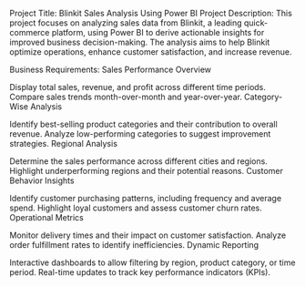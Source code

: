 Project Title: Blinkit Sales Analysis Using Power BI
Project Description:
This project focuses on analyzing sales data from Blinkit, a leading quick-commerce platform, using Power BI to derive actionable insights for improved business decision-making. The analysis aims to help Blinkit optimize operations, enhance customer satisfaction, and increase revenue.

Business Requirements:
Sales Performance Overview

Display total sales, revenue, and profit across different time periods.
Compare sales trends month-over-month and year-over-year.
Category-Wise Analysis

Identify best-selling product categories and their contribution to overall revenue.
Analyze low-performing categories to suggest improvement strategies.
Regional Analysis

Determine the sales performance across different cities and regions.
Highlight underperforming regions and their potential reasons.
Customer Behavior Insights

Identify customer purchasing patterns, including frequency and average spend.
Highlight loyal customers and assess customer churn rates.
Operational Metrics

Monitor delivery times and their impact on customer satisfaction.
Analyze order fulfillment rates to identify inefficiencies.
Dynamic Reporting

Interactive dashboards to allow filtering by region, product category, or time period.
Real-time updates to track key performance indicators (KPIs).
